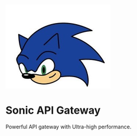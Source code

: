 ![Sonic](./docs/image/sonic-api-gateway.jpg)

# Sonic API Gateway

Powerful API gateway with Ultra-high performance.
